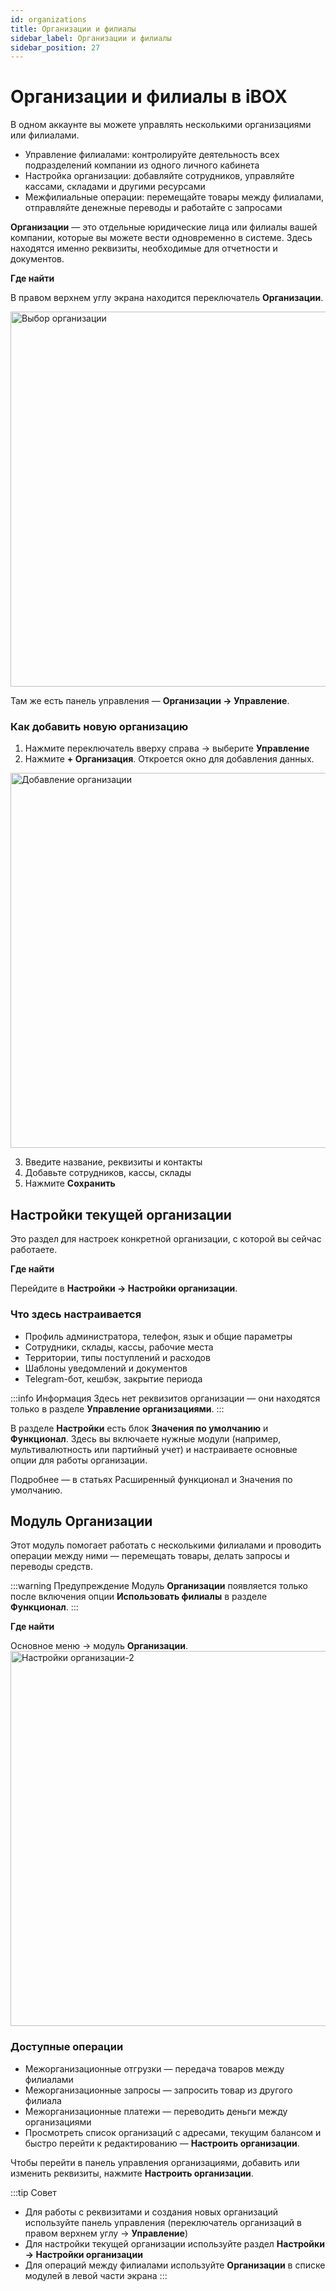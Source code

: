 ```yaml
---
id: organizations
title: Организации и филиалы
sidebar_label: Организации и филиалы
sidebar_position: 27
---
```

# Организации и филиалы в iBOX
В одном аккаунте вы можете управлять несколькими организациями или филиалами. 
- Управление филиалами: контролируйте деятельность всех подразделений компании из одного личного кабинета
- Настройка организации: добавляйте сотрудников, управляйте кассами, складами и другими ресурсами
- Межфилиальные операции: перемещайте товары между филиалами, отправляйте денежные переводы и работайте с запросами

**Организации** — это отдельные юридические лица или филиалы вашей компании, которые вы можете вести одновременно в системе. Здесь находятся именно реквизиты, необходимые для отчетности и документов.

**Где найти**

В правом верхнем углу экрана находится переключатель **Организации**.

<img src="/img/knowledge/reports/organizations-dashboard.png" alt="Выбор организации" width="600" />

Там же есть панель управления — **Организации → Управление**.

### Как добавить новую организацию
1. Нажмите переключатель вверху справа → выберите **Управление**
1. Нажмите **+ Организация**. Откроется окно для добавления данных.

<img src="/img/knowledge/settings/organizations-add.png" alt="Добавление организации" width="600" />

3. Введите название, реквизиты и контакты
4. Добавьте сотрудников, кассы, склады
5. Нажмите **Сохранить**


## Настройки текущей организации
Это раздел для настроек конкретной организации, с которой вы сейчас работаете.

**Где найти**

Перейдите в **Настройки → Настройки организации**.

### Что здесь настраивается
- Профиль администратора, телефон, язык и общие параметры
- Сотрудники, склады, кассы, рабочие места
- Территории, типы поступлений и расходов
- Шаблоны уведомлений и документов
- Telegram-бот, кешбэк, закрытие периода

:::info Информация
Здесь нет реквизитов организации — они находятся только в разделе **Управление организациями**.
:::

В разделе **Настройки** есть блок **Значения по умолчанию** и **Функционал**. Здесь вы включаете нужные модули (например, мультивалютность или партийный учет) и настраиваете основные опции для работы организации.

Подробнее — в статьях Расширенный функционал и Значения по умолчанию.

## Модуль Организации 
Этот модуль помогает работать с несколькими филиалами и проводить операции между ними — перемещать товары, делать запросы и переводы средств.

:::warning Предупреждение
 Модуль **Организации** появляется только после включения опции **Использовать филиалы** в разделе **Функционал**.
:::

**Где найти**

Основное меню → модуль **Организации**.
<img src="/img/knowledge/settings/organizations-module.png" alt="Настройки организации-2" width="600" />

### Доступные операции
- Межорганизационные отгрузки — передача товаров между филиалами
- Межорганизационные запросы — запросить товар из другого филиала
- Межорганизационные платежи — переводить деньги между организациями
- Просмотреть список организаций с адресами, текущим балансом и быстро перейти к редактированию — **Настроить организации**.

Чтобы перейти в панель управления организациями, добавить или изменить реквизиты, нажмите **Настроить организации**.

:::tip Совет 
- Для работы с реквизитами и создания новых организаций используйте панель управления (переключатель организаций в правом верхнем углу → **Управление**)
- Для настройки текущей организации используйте раздел **Настройки → Настройки организации**
- Для операций между филиалами используйте **Организации** в списке модулей в левой части экрана
:::

